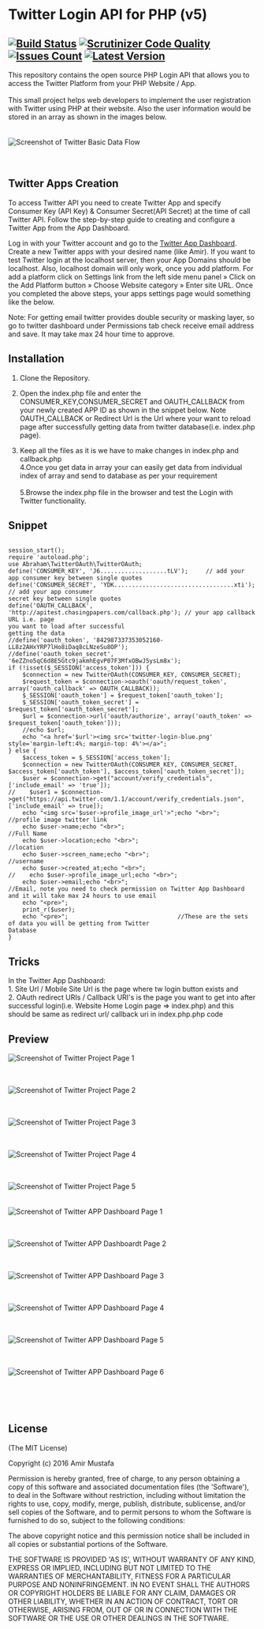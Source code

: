 # Twitter Login API for PHP (v5)
[![Build Status](https://img.shields.io/travis/abraham/twitteroauth.svg)](https://travis-ci.org/abraham/twitteroauth) [![Scrutinizer Code Quality](https://scrutinizer-ci.com/g/abraham/twitteroauth/badges/quality-score.png?b=master)](https://scrutinizer-ci.com/g/abraham/twitteroauth/?branch=master) [![Issues Count](https://img.shields.io/github/issues/abraham/twitteroauth.svg)](https://github.com/abraham/twitteroauth/issues) [![Latest Version](https://img.shields.io/packagist/v/abraham/twitteroauth.svg)](https://packagist.org/packages/abraham/twitteroauth)
------------

This repository contains the open source PHP Login API that allows you to access the Twitter Platform from your PHP Website / App.<br><br>
This small project helps web developers to implement the user registration with Twitter using PHP at their website. Also the user information would be stored in an array as shown in the images below.
<br/><br/><br/>
![Screenshot of Twitter Basic Data Flow](https://cloud.githubusercontent.com/assets/15896579/24586137/a83241d6-17b7-11e7-9604-f78c1f042ad0.JPG?raw=true "Screenshot of Twitter Basic Data Flow")
<br/><br/><br/>



## Twitter Apps Creation

To access Twitter API you need to create Twitter App and specify Consumer Key (API Key) & Consumer Secret(API Secret) at the time of call Twitter API. Follow the step-by-step guide to creating and configure a Twitter App from the App Dashboard.

Log in with your Twitter account and go to the [Twitter App Dashboard](https://apps.twitter.com/app/new).
Create a new Twitter apps with your desired name (like Amir).
If you want to test Twitter login at the localhost server, then your App Domains should be localhost. Also, localhost domain will only work, once you add platform. For add a platform click on Settings link from the left side menu panel » Click on the Add Platform button » Choose Website category » Enter site URL.
Once you completed the above steps, your apps settings page would something like the below.<br>

Note: For getting email twitter provides double security or masking layer, so go to twitter dashboard under Permissions tab check receive email address and save. It may take max 24 hour time to approve.  



## Installation

1. Clone the Repository.<br>
2. Open the index.php file and enter the CONSUMER_KEY,CONSUMER_SECRET and OAUTH_CALLBACK from your newly created APP ID as shown in the snippet below. Note OAUTH_CALLBACK or Redirect Url is the Url where your want to reload page after successfully getting data from twitter database(i.e. index.php page).<br>

3. Keep all the files as it is we have to make changes in index.php and callback.php<br>
4.Once you get data in array your can easily get data from individual index of array and send to database as per your requirement<br><br>
5.Browse the index.php file in the browser and test the Login with Twitter functionality.<br>

## Snippet

```<?php

session_start();
require 'autoload.php';
use Abraham\TwitterOAuth\TwitterOAuth;
define('CONSUMER_KEY', 'J6...................tLV'); 	// add your app consumer key between single quotes
define('CONSUMER_SECRET', 'YDK..................................xti'); // add your app consumer 																			secret key between single quotes
define('OAUTH_CALLBACK', 'http://apitest.chasingpapers.com/callback.php'); // your app callback URL i.e. page 																			you want to load after successful 																			  getting the data
//define('oauth_token', '842987337353052160-LL8z2AHxYRP7lHo8iDaq8cLNzeSu8OP');
//define('oauth_token_secret', '6eZZno5qC6d8E5Gtc9jakmhEgvP07F3MfxOBwJ5ysLm8x');
if (!isset($_SESSION['access_token'])) {
	$connection = new TwitterOAuth(CONSUMER_KEY, CONSUMER_SECRET);
	$request_token = $connection->oauth('oauth/request_token', array('oauth_callback' => OAUTH_CALLBACK));
	$_SESSION['oauth_token'] = $request_token['oauth_token'];
	$_SESSION['oauth_token_secret'] = $request_token['oauth_token_secret'];
	$url = $connection->url('oauth/authorize', array('oauth_token' => $request_token['oauth_token']));
	//echo $url;
	echo "<a href='$url'><img src='twitter-login-blue.png' style='margin-left:4%; margin-top: 4%'></a>";
} else {
	$access_token = $_SESSION['access_token'];
	$connection = new TwitterOAuth(CONSUMER_KEY, CONSUMER_SECRET, $access_token['oauth_token'], $access_token['oauth_token_secret']);
	$user = $connection->get("account/verify_credentials", ['include_email' => 'true']);
//    $user1 = $connection->get("https://api.twitter.com/1.1/account/verify_credentials.json", ['include_email' => true]);
    echo "<img src='$user->profile_image_url'>";echo "<br>";		//profile image twitter link
    echo $user->name;echo "<br>";									//Full Name
    echo $user->location;echo "<br>";								//location
    echo $user->screen_name;echo "<br>";							//username
    echo $user->created_at;echo "<br>";
//    echo $user->profile_image_url;echo "<br>";
    echo $user->email;echo "<br>";									//Email, note you need to check permission on Twitter App Dashboard and it will take max 24 hours to use email 
    echo "<pre>";
    print_r($user);
    echo "<pre>";								//These are the sets of data you will be getting from Twitter 												Database 
}
```

## Tricks
In the Twitter App Dashboard: <br>1. Site Url / Mobile Site Url is the page where tw login button exists and <br/>2. OAuth redirect URIs / Callback URI's is the page you want to get into after successful login(i.e. Website Home Login page => index.php) and this should be same as redirect url/ callback uri in index.php.php code

## Preview

![Screenshot of Twitter Project Page 1](https://cloud.githubusercontent.com/assets/15896579/24586138/ab48b760-17b7-11e7-97ff-223b308a879a.png?raw=true "Screenshot of Twitter Project Page 1")
<br/><br/><br/>

![Screenshot of Twitter Project Page 2](https://cloud.githubusercontent.com/assets/15896579/24586140/b0c59c3a-17b7-11e7-84bf-cbb16c300d30.png?raw=true "Screenshot of Twitter Project Page 2")
<br/><br/><br/>

![Screenshot of Twitter Project Page 3](https://cloud.githubusercontent.com/assets/15896579/24586141/b4077bfc-17b7-11e7-885e-5502706c99e7.png?raw=true "Screenshot of Twitter Project Page 3")
<br/><br/><br/>

![Screenshot of Twitter Project Page 4](https://cloud.githubusercontent.com/assets/15896579/24586142/b6c1e3a0-17b7-11e7-85a0-613ef606fb24.png?raw=true "Screenshot of Twitter Project Page 4")
<br/><br/><br/>

![Screenshot of Twitter Project Page 5](https://cloud.githubusercontent.com/assets/15896579/24586143/b9445586-17b7-11e7-931f-b363888b5a79.png?raw=true "Screenshot of Twitter Project Page 5")
<br/><br/><br/>
![Screenshot of Twitter APP Dashboard Page 1](https://cloud.githubusercontent.com/assets/15896579/24586147/be95cf42-17b7-11e7-8c3b-2fb4481226f5.png?raw=true "Screenshot of Twitter APP Dashboard Page 1")
<br/><br/><br/>

![Screenshot of Twitter APP Dashboardt Page 2](https://cloud.githubusercontent.com/assets/15896579/24586150/c1cf3b58-17b7-11e7-868c-ccf1777bce71.png?raw=true "Screenshot of Twitter APP Dashboard Page 2")
<br/><br/><br/>

![Screenshot of Twitter APP Dashboard Page 3](https://cloud.githubusercontent.com/assets/15896579/24586152/c5110044-17b7-11e7-8645-7cf58341668c.png?raw=true "Screenshot of Twitter APP Dashboard Page 3")
<br/><br/><br/>

![Screenshot of Twitter APP Dashboard Page 4](https://cloud.githubusercontent.com/assets/15896579/24586154/c9084298-17b7-11e7-8026-bb802b5cc910.png?raw=true "Screenshot of Twitter APP Dashboard Page 4")
<br/><br/><br/>

![Screenshot of Twitter APP Dashboard Page 5](https://cloud.githubusercontent.com/assets/15896579/24586155/cd8233c4-17b7-11e7-9b2c-7670b2fb12b5.png?raw=true "Screenshot of Twitter APP Dashboard Page 5")
<br/><br/><br/>

![Screenshot of Twitter APP Dashboard Page 6](https://cloud.githubusercontent.com/assets/15896579/24586158/d132385c-17b7-11e7-8335-e941c91eebc8.png?raw=true "Screenshot of Twitter APP Dashboard Page 6")




<br/><br/><br/>



## License

(The MIT License)

Copyright (c) 2016 Amir Mustafa

Permission is hereby granted, free of charge, to any person obtaining
a copy of this software and associated documentation files (the
'Software'), to deal in the Software without restriction, including
without limitation the rights to use, copy, modify, merge, publish,
distribute, sublicense, and/or sell copies of the Software, and to
permit persons to whom the Software is furnished to do so, subject to
the following conditions:

The above copyright notice and this permission notice shall be
included in all copies or substantial portions of the Software.

THE SOFTWARE IS PROVIDED 'AS IS', WITHOUT WARRANTY OF ANY KIND,
EXPRESS OR IMPLIED, INCLUDING BUT NOT LIMITED TO THE WARRANTIES OF
MERCHANTABILITY, FITNESS FOR A PARTICULAR PURPOSE AND NONINFRINGEMENT.
IN NO EVENT SHALL THE AUTHORS OR COPYRIGHT HOLDERS BE LIABLE FOR ANY
CLAIM, DAMAGES OR OTHER LIABILITY, WHETHER IN AN ACTION OF CONTRACT,
TORT OR OTHERWISE, ARISING FROM, OUT OF OR IN CONNECTION WITH THE
SOFTWARE OR THE USE OR OTHER DEALINGS IN THE SOFTWARE.






